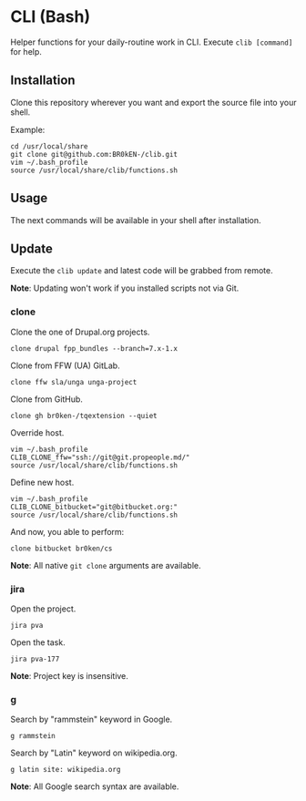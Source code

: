 # CLI (Bash)

Helper functions for your daily-routine work in CLI. Execute `clib [command]` for help.

## Installation

Clone this repository wherever you want and export the source file into your shell.

Example:

```shell
cd /usr/local/share
git clone git@github.com:BR0kEN-/clib.git
vim ~/.bash_profile
source /usr/local/share/clib/functions.sh
```

## Usage

The next commands will be available in your shell after installation.

## Update

Execute the `clib update` and latest code will be grabbed from remote.

**Note**: Updating won't work if you installed scripts not via Git.

### clone

Clone the one of Drupal.org projects.

```shell
clone drupal fpp_bundles --branch=7.x-1.x
```

Clone from FFW (UA) GitLab.

```shell
clone ffw sla/unga unga-project
```

Clone from GitHub.

```shell
clone gh br0ken-/tqextension --quiet
```

Override host.

```shell
vim ~/.bash_profile
CLIB_CLONE_ffw="ssh://git@git.propeople.md/"
source /usr/local/share/clib/functions.sh
```

Define new host.

```shell
vim ~/.bash_profile
CLIB_CLONE_bitbucket="git@bitbucket.org:"
source /usr/local/share/clib/functions.sh
```

And now, you able to perform:

```shell
clone bitbucket br0ken/cs
```

**Note**: All native `git clone` arguments are available.

### jira

Open the project.

```shell
jira pva
```

Open the task.

```shell
jira pva-177
```

**Note**: Project key is insensitive.

### g

Search by "rammstein" keyword in Google.

```shell
g rammstein
```

Search by "Latin" keyword on wikipedia.org. 

```shell
g latin site: wikipedia.org
```

**Note**: All Google search syntax are available.
